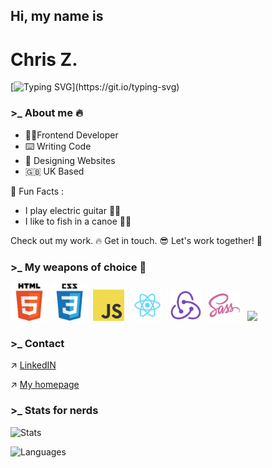 ## Hi, my name is 
# Chris Z.

[![Typing SVG](https://readme-typing-svg.herokuapp.com?color=%237C3AED&size=30&lines=I+build+websites.)](https://git.io/typing-svg)

### >_ About me 🔥

* 👨‍💻Frontend Developer
* ⌨️ Writing Code
* 🎨 Designing Websites
* 🇬🇧 UK Based

🐗 Fun Facts :
* I play electric guitar 🎸🤘
* I like to fish in a canoe 🛶🎣

Check out my work. 🔥 Get in touch. 😎 Let's work together!  🤝

### >_ My weapons of choice 🧰

<p align="left"> 

<img src="https://raw.githubusercontent.com/github/explore/80688e429a7d4ef2fca1e82350fe8e3517d3494d/topics/html/html.png" height="60"/> 
<img src="https://raw.githubusercontent.com/github/explore/80688e429a7d4ef2fca1e82350fe8e3517d3494d/topics/css/css.png" height="60"/>&nbsp;
<img src="https://raw.githubusercontent.com/github/explore/80688e429a7d4ef2fca1e82350fe8e3517d3494d/topics/javascript/javascript.png" height="50"/>&nbsp;&nbsp;
<img src="https://raw.githubusercontent.com/github/explore/80688e429a7d4ef2fca1e82350fe8e3517d3494d/topics/react/react.png" height="50"/>&nbsp;&nbsp;
<img src="https://raw.githubusercontent.com/github/explore/80688e429a7d4ef2fca1e82350fe8e3517d3494d/topics/redux/redux.png" height="50"/>&nbsp;&nbsp;
<img src="https://raw.githubusercontent.com/github/explore/80688e429a7d4ef2fca1e82350fe8e3517d3494d/topics/sass/sass.png" height="50"/>&nbsp;&nbsp;
<img src="https://avatars.githubusercontent.com/u/5155369?s=200&v=4" height="50"/> 
 
 ### >_ Contact
 ↗️ [LinkedIN](https://www.linkedin.com/in/chrisZ85/)
 
 ↗️  [My homepage](https://chris-z.netlify.app/)


 ### >_ Stats for nerds

![Stats](https://github-readme-stats-chris-z-85.vercel.app/api?username=Chris-Z-85&count_private=true&show_icons=true&theme=midnight-purple)
 
![Languages](https://github-readme-stats-chris-z-85.vercel.app/api/top-langs/?username=Chris-Z-85&theme=midnight-purple&layout=compact)
